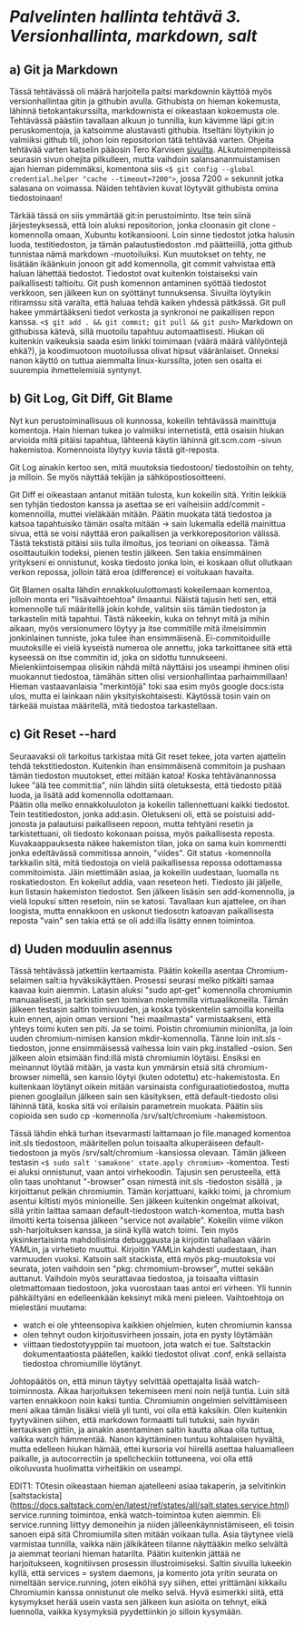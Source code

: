 # *Palvelinten hallinta tehtävä 3. Versionhallinta, markdown,  salt*

## a) Git ja Markdown
Tässä tehtävässä oli määrä harjoitella paitsi markdownin käyttöä myös versionhallintaa gitin ja githubin avulla. Githubista on hieman kokemusta, lähinnä tietokantakurssilta, markdownista ei oikeastaan kokoemusta ole. Tehtävässä päästiin tavallaan alkuun jo tunnilla,
 kun kävimme läpi git:in peruskomentoja, ja katsoimme alustavasti githubia. Itseltäni löytyikin jo valmiiksi github tili, johon loin repositorion tätä tehtävää varten. Ohjeita tehtävää varten katselin pääosin Tero Karvisen [sivuilta](http://terokarvinen.com/2016/publish-your-project-with-github/). ALkutoimenpiteissä seurasin sivun ohejita pilkulleen, mutta vaihdoin salansananmuistamisen ajan hieman pidemmäksi, komentona siis `<$ git config --global credential.helper "cache --timeout=7200">`, jossa 7200 = sekunnit jotka salasana on voimassa. Näiden tehtävien kuvat löytyvät githubista omina tiedostoinaan! 

Tärkää tässä on siis ymmärtää git:in perustoiminto. Itse tein siinä järjesteyksessä, että loin aluksi repositorion, jonka cloonasin git clone -komennolla omaan, Xubuntu kotikansiooni. Loin sinne tiedostot jotka halusin luoda, testitiedoston, ja tämän palautustiedoston .md päätteiillä, jotta github tunnistaa nämä markdown -muotoiluiksi. Kun muutokset on tehty, ne lisätään ikäänkuin jonoon git add komennolla, git commit vahvistaa että haluan lähettää tiedostot. Tiedostot ovat kuitenkin toistaiseksi vain paikallisesti taltioitu. Git push komennon antaminen syöttää tiedostot verkkoon, sen jälkeen kun on syöttänyt tunnuksensa. Sivuilta löytyikin ritiramssu sitä varalta, että haluaa tehdä kaiken yhdessä pätkässä. Git pull hakee ymmärtääkseni tiedot verkosta ja synkronoi ne paikallisen repon kanssa. 
`<$ git add . && git commit; git pull && git push>` Markdown on githubissa kätevä, sillä muotoilu tapahtuu automaattisesti. Hiukan oli kuitenkin vaikeuksia saada esim linkki toimimaan (väärä määrä välilyöntejä ehkä?), ja koodimuotoon muotoilussa olivat hipsut vääränlaiset. Onneksi nanon käyttö on tuttua aiemmalta linux-kurssilta, joten sen osalta ei suurempia ihmettelemisiä syntynyt.

## b) Git Log, Git Diff, Git Blame
Nyt kun perustoiminallisuus oli kunnossa, kokeilin tehtävässä mainittuja komentoja. Hain hieman tukea jo valmiiksi internetistä, että osaisin hiukan arvioida mitä pitäisi tapahtua, lähteenä käytin lähinnä git.scm.com -sivun hakemistoa. Komennoista löytyy kuvia tästä git-reposta. 

Git Log ainakin kertoo sen, mitä muutoksia tiedostoon/ tiedostoihin on tehty, ja milloin. Se myös näyttää tekijän ja sähköpostiosoitteeni. 

Git Diff ei oikeastaan antanut mitään tulosta, kun kokeilin sitä. Yritin leikkiä sen tyhjän tiedoston kanssa ja asettaa se eri vaiheisiin add/commit -komennoilla, muttei vieläkään mitään. Päätin muokata tätä tiedostoa ja katsoa tapahtuisiko tämän osalta mitään -> sain lukemalla edellä  mainittua sivua, että se voisi näyttää eron paikallisen ja verkkorepositorion välissä. Tästä tekstistä pitäisi siis tulla ilmoitus, jos teoriani on oikeassa. Tämä osoittautuikin todeksi, pienen testin jälkeen. Sen takia ensimmäinen yritykseni ei onnistunut, koska tiedosto jonka loin, ei koskaan ollut ollutkaan verkon repossa, jolloin tätä eroa (difference) ei voitukaan havaita. 

Git Blamen osalta lähdin ennakkoluulottomasti kokeilemaan komentoa, jolloin monta eri "lisävaihtoehtoa" ilmaantui. Näistä tajusin heti sen, että komennolle tuli määritellä jokin kohde, valitsin siis tämän tiedoston ja tarkastelin mitä tapahtui. Tästä näkeekin, kuka on tehnyt mitä ja mihin aikaan, myös versionumero löytyy ja itse commitille mitä ilmeisimmin jonkinlainen tunniste, joka tulee ihan ensimmäisenä. Ei-commitoiduille muutoksille ei vielä kyseistä numeroa ole annettu, joka tarkoittanee sitä että kyseessä on itse commitin id, joka on sidottu tunnukseeni. Mielenkiintoisempaa olisikin nähdä miltä näyttäisi jos useampi ihminen olisi muokannut tiedostoa, tämähän sitten olisi versionhallintaa parhaimmillaan! Hieman vastaavanlaisia "merkintöjä" toki saa esim myös google docs:ista ulos, mutta ei lainkaan näin yksityiskohtaisesti. Käytössä tosin vain on tärkeää muistaa määritellä, mitä tiedostoa tarkastellaan. 

## c) Git Reset --hard

Seuraavaksi oli tarkoitus tarkistaa mitä Git reset tekee, jota varten ajattelin tehdä tekstitiedoston. Kuitenkin ihan ensimmäisenä commitoin ja pushaan tämän tiedoston muutokset, ettei mitään katoa! Koska tehtävänannossa lukee "älä tee commit:tia", niin lähdin siitä oletuksesta, että tiedosto pitää luoda, ja lisätä add komennolla odottamaan.  
Päätin olla melko ennakkoluuloton ja kokeilin tallennettuani kaikki tiedostot. Tein testitiedoston, jonka add:asin. Oletukseni oli, että se poistuisi add-jonosta ja palautuisi paikalliseen repoon, mutta tehtyäni resetin ja tarkistettuani, oli tiedosto kokonaan poissa, myös paikallisesta reposta. Kuvakaappauksesta näkee hakemiston tilan, joka on sama kuin kommentti jonka edeltävässä commitissa annoin, "viides".  Git status -komennolla tarkkailin sitä, mitä tiedostoja on vielä paikallisessa repossa odottamassa commitoimista. Jäin miettimään asiaa, ja kokeilin uudestaan, luomalla ns roskatiedoston. En kokeilut addia, vaan reseteon heti. Tiedosto jäi jäljelle, kun listasin hakemiston tiedostot. Sen jälkeen lisäsin sen add-komennolla, ja vielä lopuksi sitten resetoin, niin se katosi. Tavallaan kun ajattelee, on ihan loogista, mutta ennakkoon en uskonut tiedosotn katoavan paikallisesta reposta "vain" sen takia että se oli add:illa lisätty ennen toimintoa.  
 
## d) Uuden moduulin asennus

Tässä tehtävässä jatkettiin kertaamista. Päätin kokeilla asentaa Chromium-selaimen salt:ia hyväksikäyttäen. Prosessi seurasi melko pitkälti samaa kaavaa kuin aiemmin. Latasin aluksi "sudo apt-get" komennolla chromiumin manuaalisesti, ja tarkistin sen toimivan molemmilla virtuaalikoneilla. Tämän jälkeen testasin saltin toimivuuden, ja koska työskentelin samoilla koneilla kuin ennen, ajoin oman versioni "hei maailmasta" varmistaakseni, että yhteys toimi kuten sen piti. Ja se toimi. Poistin chromiumin minionilta, ja loin uuden chromium-nimisen kansion mkdir-komennolla. Tänne loin init.sls -tiedoston, jonne ensimmäisessä vaihessa loin vain pkg.installed -osion.
 Sen jälkeen aloin etsimään find:illä mistä chromiumin löytäisi. Ensiksi en meinannut löytää mitään, ja vasta kun ymmärsin etsiä sitä chromium-browser nimellä, sen kansio löytyi (kuten odotettu) etc-hakemistosta. En kuitenkaan löytänyt oikein mitään varsinaista configuraatiotiedostoa, mutta pienen googlailun jälkeen sain sen käsityksen, että default-tiedosto olisi lähinnä tätä, koska sitä voi erilaisin parametrein muokata. Päätin siis copioida sen sudo cp -komennolla /srv/salt/chromium -hakemistoon. 

Tässä lähdin ehkä turhan itsevarmasti laittamaan jo file.managed komentoa init.sls tiedostoon, määritellen polun toisaalta alkuperäiseen default-tiedostoon ja myös /srv/salt/chromium -kansiossa olevaan. Tämän jälkeen testasin `<$ sudo salt 'samakone' state.apply chromium>` -komentoa. Testi ei aluksi onnistunut, vaan antoi virhekoodin. Tajusin sen perusteella, että olin taas unohtanut "-browser" osan nimestä init.sls -tiedoston sisällä , ja kirjoittanut pelkän chromiumin. Tämän korjattuani, kaikki toimi, ja chromium asentui kiltisti myös minioneille. Sen jälkeen kuitenkin ongelmat alkoivat, sillä yritin laittaa samaan default-tiedostoon watch-komentoa, mutta bash ilmoitti kerta toisensa jälkeen "service not available". Kokeilin viime viikon ssh-harjoituksen kanssa, ja siinä kyllä watch toimi. Tein myös yksinkertaisinta mahdollisinta debuggausta ja kirjoitin tahallaan väärin YAMLin, ja virhetieto muuttui. Kirjoitin YAMLin kahdesti uudestaan, ihan varmuuden vuoksi. Katsoin salt stackista, että myös pkg-muutoksia voi seurata, joten vaihdoin sen "pkg: chrmomium-browser", muttei sekään auttanut. Vaihdoin myös seurattavaa tiedostoa, ja toisaalta viittasin oletmattomaan tiedostoon, joka vuorostaan taas antoi eri virheen. Yli tunnin pähkäiltyäni en edelleenkään keksinyt mikä meni pieleen. Vaihtoehtoja on mielestäni muutama:

* watch ei ole yhteensopiva kaikkien ohjelmien, kuten chromiumin kanssa
* olen tehnyt oudon kirjoitusvirheen jossain, jota en pysty löytämään
* viittaan tiedostotyyppiin tai muotoon, jota watch ei tue. Saltstackin dokumentaatiosta päätellen, kaikki tiedostot olivat .conf, enkä sellaista tiedostoa chromiumille löytänyt. 

Johtopäätös on, että minun täytyy selvittää opettajalta lisää watch-toiminnosta. Aikaa harjoituksen tekemiseen meni noin neljä tuntia. Luin sitä varten ennakkoon noin kaksi tuntia. Chromiumin ongelmien selvittämiseen meni aikaa tämän lisäksi vielä yli tunti, voi olla että kaksikin. Olen kuitenkin tyytyväinen siihen, että markdown formaatti tuli tutuksi, sain hyvän kertauksen gittiin, ja ainakin asentaminen saltin kautta alkaa olla tuttua, vaikka watch hämmentää. Nanon käyttäminen tuntuu kohtalaisen hyvältä, mutta edelleen hiukan hämää, ettei kursoria voi hiirellä asettaa haluamalleen paikalle, ja autocorrectiin ja spellcheckiin tottuneena, voi olla että oikoluvusta huolimatta virheitäkin on useampi.  

EDIT1: TOtesin oikeastaan hieman ajatelleeni asiaa takaperin, ja selvitinkin [saltstackista] (https://docs.saltstack.com/en/latest/ref/states/all/salt.states.service.html) service.running toimintoa, enkä watch-toimintoa kuten aiemmin. Eli service.running liittyy demoneihin ja niiden jälleenkäynnistämiseen, eli toisin sanoen eipä sitä Chromiumilla siten mitään voikaan tulla. Asia täytynee vielä varmistaa tunnilla, vaikka näin jälkikäteen tilanne näyttääkin melko selvältä ja aiemmat teoriani hieman hatarilta. Päätin kuitenkin jättää ne harjoitukseen, kognitiivsen prosessin illustroimiseksi. Saltin sivuilla lukeekin kyllä, että services = system daemons, ja komento jota yritin seurata  on nimeltään  service.running, joten eiköhä syy siihen, ettei yrittämäni kikkailu Chromiumin kanssa onnistunut ole melko selvä.  Hyvä esimerkki siitä, että kysymykset herää usein vasta sen jälkeen kun asioita on tehnyt, eikä luennolla, vaikka kysymyksiä pyydettiinkin jo silloin kysymään.  
